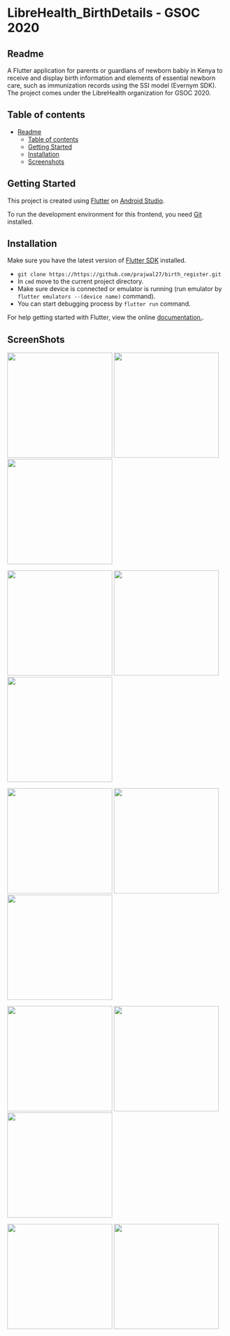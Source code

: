 # LibreHealth_BirthDetails - GSOC 2020

## Readme

A Flutter application for parents or guardians of newborn babiy in Kenya to receive and display birth information and elements of essential newborn care, such as immunization records using the SSI model (Evernym SDK). The project comes under the LibreHealth organization for GSOC 2020.

## Table of contents

- [Readme](#readme)
    - [Table of contents](#table-of-contents)
    - [Getting Started](#getting-started)
    - [Installation](#installation)
    - [Screenshots](#screenshots)

## Getting Started

This project is created using [Flutter](https://flutter.dev/) on [Android Studio](https://developer.android.com/studio).

To run the development environment for this frontend, you need [Git](https://git-scm.com/) installed.

## Installation

Make sure you have the latest version of [Flutter SDK](https://flutter.dev/docs/get-started/install) installed.
- `git clone https://https://github.com/prajwal27/birth_register.git`
- In `cmd` move to the current project directory.
- Make sure device is connected or emulator is running (run emulator by `flutter emulators --(device name)` command).
- You can start debugging process by `flutter run` command.

For help getting started with Flutter, view the online
[documentation.](http://flutter.io/).

## ScreenShots

<img src="readme/onboard1.jpeg" width=240>  <img src="readme/onboard2.jpeg" width=240>  <img src="readme/onboard3.jpeg" width=240>

<img src="readme/welcome.jpeg" width=240>  <img src="readme/login.jpeg" width=240>  <img src="readme/register.jpeg" width=240>

<img src="readme/fingerprint.jpeg" width=240>  <img src="readme/fingerpint_wrong.jpeg" width=240>  <img src="readme/personal_info.jpeg" width=240>

<img src="readme/guardian.jpeg" width=240>  <img src="readme/birth_info.jpeg" width=240> <img src="readme/dashboard.jpeg" width=240>

<img src="readme/notifications.jpeg" width=240>  <img src="readme/profile.jpeg" width=240>
